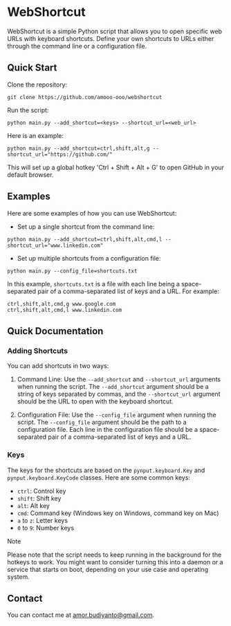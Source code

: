 # WebShortcut

WebShortcut is a simple Python script that allows you to open specific web URLs with keyboard shortcuts. Define your own shortcuts to URLs either through the command line or a configuration file.

## Quick Start
Clone the repository:
```shell
git clone https://github.com/amooo-ooo/webshortcut
```

Run the script:
```shell
python main.py --add_shortcut=<keys> --shortcut_url=<web_url>
```

Here is an example:
```shell
python main.py --add_shortcut=ctrl,shift,alt,g --shortcut_url="https://github.com/"
```

This will set up a global hotkey 'Ctrl + Shift + Alt + G' to open GitHub in your default browser. 

## Examples

Here are some examples of how you can use WebShortcut:

- Set up a single shortcut from the command line:

```shell
python main.py --add_shortcut=ctrl,shift,alt,cmd,l --shortcut_url="www.linkedin.com"
```

- Set up multiple shortcuts from a configuration file:

```shell
python main.py --config_file=shortcuts.txt
```

In this example, `shortcuts.txt` is a file with each line being a space-separated pair of a comma-separated list of keys and a URL. For example:

```
ctrl,shift,alt,cmd,g www.google.com
ctrl,shift,alt,cmd,l www.linkedin.com
```

## Quick Documentation

### Adding Shortcuts

You can add shortcuts in two ways:

1. Command Line: Use the `--add_shortcut` and `--shortcut_url` arguments when running the script. The `--add_shortcut` argument should be a string of keys separated by commas, and the `--shortcut_url` argument should be the URL to open with the keyboard shortcut.

2. Configuration File: Use the `--config_file` argument when running the script. The `--config_file` argument should be the path to a configuration file. Each line in the configuration file should be a space-separated pair of a comma-separated list of keys and a URL.

### Keys

The keys for the shortcuts are based on the `pynput.keyboard.Key` and `pynput.keyboard.KeyCode` classes. Here are some common keys:

- `ctrl`: Control key
- `shift`: Shift key
- `alt`: Alt key
- `cmd`: Command key (Windows key on Windows, command key on Mac)
- `a` to `z`: Letter keys
- `0` to `9`: Number keys

> [!NOTE]
> Please note that the script needs to keep running in the background for the hotkeys to work. You might want to consider turning this into a daemon or a service that starts on boot, depending on your use case and operating system.

## Contact
You can contact me at [amor.budiyanto@gmail.com](mailto:amor.budiyanto@gmail.com).
